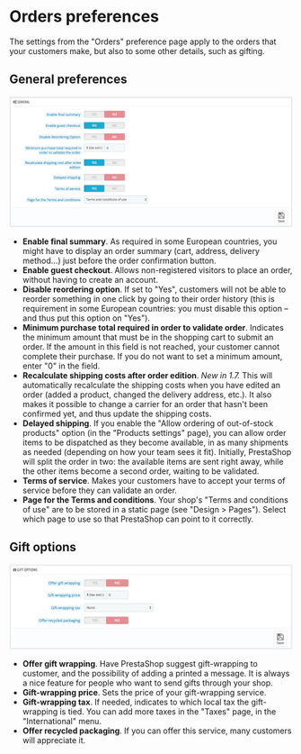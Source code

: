 # Orders preferences

The settings from the "Orders" preference page apply to the orders that your customers make, but also to some other details, such as gifting.

## General preferences <a href="#orderspreferences-generalpreferences" id="orderspreferences-generalpreferences"></a>

![](<../../../../.gitbook/assets/51839967 (4) (4) (3).png>)

* **Enable final summary**. As required in some European countries, you might have to display an order summary (cart, address, delivery method...) just before the order confirmation button.
* **Enable guest checkout**. Allows non-registered visitors to place an order, without having to create an account.
* **Disable reordering option**. If set to "Yes", customers will not be able to reorder something in one click by going to their order history (this is requirement in some European countries: you must disable this option – and thus put this option on "Yes").
* **Minimum purchase total required in order to validate order**. Indicates the minimum amount that must be in the shopping cart to submit an order. If the amount in this field is not reached, your customer cannot complete their purchase. If you do not want to set a minimum amount, enter "0" in the field.
* **Recalculate shipping costs after order edition**. _New in 1.7._ This will automatically recalculate the shipping costs when you have edited an order (added a product, changed the delivery address, etc.). It also makes it possible to change a carrier for an order that hasn't been confirmed yet, and thus update the shipping costs.
* **Delayed shipping**. If you enable the "Allow ordering of out-of-stock products" option (in the "Products settings" page), you can allow order items to be dispatched as they become available, in as many shipments as needed (depending on how your team sees it fit). Initially, PrestaShop will split the order in two: the available items are sent right away, while the other items become a second order, waiting to be validated.
* **Terms of service**. Makes your customers have to accept your terms of service before they can validate an order.
* **Page for the Terms and conditions**. Your shop's "Terms and conditions of use" are to be stored in a static page (see "Design > Pages"). Select which page to use so that PrestaShop can point to it correctly.

## Gift options <a href="#orderspreferences-giftoptions" id="orderspreferences-giftoptions"></a>

![](<../../../../.gitbook/assets/43614325 (2) (4).png>)

* **Offer gift wrapping**. Have PrestaShop suggest gift-wrapping to customer, and the possibility of adding a printed a message. It is always a nice feature for people who want to send gifts through your shop.
* **Gift-wrapping price**. Sets the price of your gift-wrapping service.
* **Gift-wrapping tax**. If needed, indicates to which local tax the gift-wrapping is tied. You can add more taxes in the "Taxes" page, in the "International" menu.
* **Offer recycled packaging**. If you can offer this service, many customers will appreciate it.
